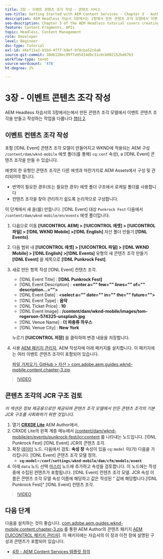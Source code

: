 ```yaml
---
title: 3장 - 이벤트 콘텐츠 조각 작성 - 콘텐츠 서비스
seo-title: Getting Started with AEM Content Services - Chapter 3 - Authoring Event Content Fragments
description: AEM Headless 자습서 3장에서는 2장에서 만든 콘텐츠 조각 모델에서 이벤트 콘텐츠 조각을 만들고 작성하는 방법에 대해 설명합니다.
seo-description: Chapter 3 of the AEM Headless tutorial covers creating and authoring Event Content Fragments from the Content Fragment Model created in Chapter 2.
feature: Content Fragments, APIs
topic: Headless, Content Management
role: Developer
level: Beginner
doc-type: Tutorial
exl-id: 46ef11a2-81bd-4ff7-b9ef-9f8cba52c6a8
source-git-commit: 30d6120ec99f7a95414dbc31c0cb002152bd6763
workflow-type: tm+mt
source-wordcount: '478'
ht-degree: 2%

---
```


# 3장 - 이벤트 콘텐츠 조각 작성

AEM Headless 자습서의 3장에서는에서 만든 콘텐츠 조각 모델에서 이벤트 콘텐츠 조각을 만들고 작성하는 작업을 다룹니다 [챕터 2](./chapter-2.md).

## 이벤트 컨텐츠 조각 작성

포함 [!DNL Event] 콘텐츠 조각 모델이 만들어지고 WKND에 적용되는 AEM 구성 `/content/dam/wknd-mobile` 에셋 폴더(를 통해) `cq:conf` 속성), a [!DNL Event] 콘텐츠 조각을 만들 수 있습니다.

에셋의 한 유형인 콘텐츠 조각은 다른 에셋과 마찬가지로 AEM Assets에서 구성 및 관리되어야 합니다.

* 번역이 필요한 경우(또는 필요한 경우) 에셋 폴더 구조에서 로케일 폴더를 사용합니다
* 컨텐츠 조각을 찾아 관리하기 쉽도록 논리적으로 구성합니다.

이 단계에서 새 을(를) 만듭니다. [!DNL Event] 대상 `Punkrock Fest` 다음에서 `/content/dam/wknd-mobile/en/events` 에셋 폴더입니다.

1. 다음으로 이동 **[!UICONTROL AEM] > [!UICONTROL 에셋] > [!UICONTROL 파일] > [!DNL WKND Mobile] >[!DNL English]** 자산 폴더 만들기 **[!DNL Events]**.
1. 다음 범위 내 **[!UICONTROL 에셋] > [!UICONTROL 파일] > [!DNL WKND Mobile] > [!DNL English] >[!DNL Events]** 유형의 새 콘텐츠 조각 만들기 **[!DNL Event]** 을 제목으로 **[!DNL Punkrock Fest]**.
1. 새로 만든 항목 작성 [!DNL Event] 컨텐츠 조각.

   * [!DNL Event Title] : **[!DNL Punkrock Fest]**
   * [!DNL Event Description] : **&lt;enter a=&quot;&quot; few=&quot;&quot; lines=&quot;&quot; of=&quot;&quot; description...=&quot;&quot;>**
   * [!DNL Event Date] : **&lt;select a=&quot;&quot; date=&quot;&quot; in=&quot;&quot; the=&quot;&quot; future=&quot;&quot;>**
   * [!DNL Event Type] : **음악**
   * [!DNL Ticket Price] : **10**
   * [!DNL Event Image] : **/content/dam/wknd-mobile/images/tom-rogerson-574325-unsplash.jpg**
   * [!DNL Venue Name] : **더 파충류 하우스**
   * [!DNL Venue City] : **New York**

   누르기 **[!UICONTROL 저장]** 을 클릭하여 변경 내용을 저장합니다.

1. 사용 [AEM 패키지 관리자](http://localhost:4502/crx/packmgr/index.jsp), AEM 작성자에 아래 패키지를 설치합니다. 이 패키지에는 여러 이벤트 콘텐츠 조각이 포함되어 있습니다.

   [파일 가져오기: GitHub > 자산 > com.adobe.aem.guides.wknd-mobile.content.chapter-3.zip](https://github.com/adobe/aem-guides-wknd-mobile/releases/latest)

>[!VIDEO](https://video.tv.adobe.com/v/28338?quality=12&learn=on)

## 콘텐츠 조각의 JCR 구조 검토

*이 섹션은 정보 제공용으로만 제공되며 콘텐츠 조각 모델에서 만든 콘텐츠 조각의 기본 JCR 구조를 사회화하기 위한 것입니다.*

1. 열기 **[CRXDE Lite](http://localhost:4502/crx/de/index.jsp)** AEM Author에서.
1. CRXDE Lite의 왼쪽 계층 메뉴에서 [/content/dam/wknd-mobile/en/events/punkrock-fest/jcr:content](http://localhost:4502/crx/de/index.jsp#/content/dam/wknd-mobile/en/events/punkrock-fest/jcr:content) 를 나타내는 노드입니다. [!DNL Punkrock Fest] [!DNL Event] JCR의 콘텐츠 조각.
1. 확장 [데이터](http://localhost:4502/crx/de/index.jsp#/content/dam/wknd-mobile/en/events/punkrock-fest/jcr:content/data/master) 노드.
다음에서 검토: **속성 창** 속성이 있음 `cq:model` 이(가) 다음을 가리킵니다. [!DNL Event] 콘텐츠 조각 모델 정의.
   * **`cq:model`**=**`/conf/settings/wknd-mobile/dam/cfm/models/event`**
1. 아래 `data` 노드 선택 [마스터](http://localhost:4502/crx/de/index.jsp#/content/dam/wknd-mobile/en/events/punkrock-fest/jcr:content/data/master) 노드에 추가하고 속성을 검토합니다. 이 노드에는 작성 중에 수집된 컨텐츠가 포함됩니다. [!DNL Event] 컨텐츠 조각 모델. JCR 속성 이름은 콘텐츠 조각 모델 속성 이름에 해당하고 값은 작성된 &quot; 값에 해당합니다.[!DNL Punkrock Fest]&quot; [!DNL Event] 컨텐츠 조각.

>[!VIDEO](https://video.tv.adobe.com/v/28356?quality=12&learn=on)

## 다음 단계

다음을 설치하는 것이 좋습니다. [com.adobe.aem.guides.wknd-mobile.content.chapter-3.zip](https://github.com/adobe/aem-guides-wknd-mobile/releases/latest) 를 통한 AEM Author의 콘텐츠 패키지 [AEM [!UICONTROL 패키지 관리자]](http://localhost:4502/crx/packmgr/index.jsp). 이 패키지에는 자습서의 이 장과 이전 장에 설명된 구성과 콘텐츠가 포함되어 있습니다.

* [4장 - AEM Content Services 템플릿 정의](./chapter-4.md)
